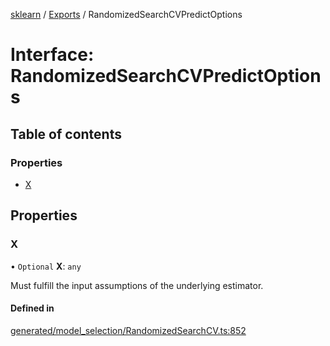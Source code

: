 [sklearn](../readme.md) / [Exports](../modules.md) / RandomizedSearchCVPredictOptions

# Interface: RandomizedSearchCVPredictOptions

## Table of contents

### Properties

- [X](RandomizedSearchCVPredictOptions.md#x)

## Properties

### X

• `Optional` **X**: `any`

Must fulfill the input assumptions of the underlying estimator.

#### Defined in

[generated/model_selection/RandomizedSearchCV.ts:852](https://github.com/transitive-bullshit/scikit-learn-ts/blob/367336a/packages/sklearn/src/generated/model_selection/RandomizedSearchCV.ts#L852)
